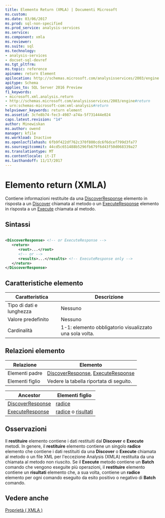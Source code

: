 ```yaml
---
title: Elemento Return (XMLA) | Documenti Microsoft
ms.custom: 
ms.date: 03/06/2017
ms.prod: sql-non-specified
ms.prod_service: analysis-services
ms.service: 
ms.component: xmla
ms.reviewer: 
ms.suite: sql
ms.technology:
- analysis-services
- docset-sql-devref
ms.tgt_pltfrm: 
ms.topic: reference
apiname: return Element
apilocation: http://schemas.microsoft.com/analysisservices/2003/engine
apitype: Schema
applies_to: SQL Server 2016 Preview
f1_keywords:
- microsoft.xml.analysis.return
- http://schemas.microsoft.com/analysisservices/2003/engine#return
- urn:schemas-microsoft-com:xml-analysis#return
helpviewer_keywords: return element
ms.assetid: 3cfe8b74-fec3-4987-a74a-5f731444e024
caps.latest.revision: "14"
author: Minewiskan
ms.author: owend
manager: kfile
ms.workload: Inactive
ms.openlocfilehash: 6fb9f422df762c370f800cdc6f6dcef799d3fa77
ms.sourcegitcommit: 44cd5c651488b5296fb679f6d43f50d068339a27
ms.translationtype: MT
ms.contentlocale: it-IT
ms.lasthandoff: 11/17/2017
---
```

# <a name="return-element-xmla"></a>Elemento return (XMLA)
  Contiene informazioni restituite da una [DiscoverResponse](../../../analysis-services/xmla/xml-elements-objects-discoverresponse.md) elemento in risposta a un [Discover](../../../analysis-services/xmla/xml-elements-methods-discover.md) chiamata al metodo o un [ExecuteResponse](../../../analysis-services/xmla/xml-elements-objects-executeresponse.md) elemento in risposta a un [Execute](../../../analysis-services/xmla/xml-elements-methods-execute.md) chiamata al metodo.  
  
## <a name="syntax"></a>Sintassi  
  
```xml  
  
<DiscoverResponse> <!-- or ExecuteResponse -->  
   <return>  
      <root>...</root>  
      <!-- or -->  
      <results>...</results> <!-- ExecuteResponse only -->  
   </return>  
</DiscoverResponse>  
```  
  
## <a name="element-characteristics"></a>Caratteristiche elemento  
  
|Caratteristica|Descrizione|  
|--------------------|-----------------|  
|Tipo di dati e lunghezza|Nessuno|  
|Valore predefinito|Nessuno|  
|Cardinalità|1-1: elemento obbligatorio visualizzato una sola volta.|  
  
## <a name="element-relationships"></a>Relazioni elemento  
  
|Relazione|Elemento|  
|------------------|-------------|  
|Elementi padre|[DiscoverResponse](../../../analysis-services/xmla/xml-elements-objects-discoverresponse.md), [ExecuteResponse](../../../analysis-services/xmla/xml-elements-objects-executeresponse.md)|  
|Elementi figlio|Vedere la tabella riportata di seguito.|  
  
|Ancestor|Elementi figlio|  
|--------------|--------------------|  
|[DiscoverResponse](../../../analysis-services/xmla/xml-elements-objects-discoverresponse.md)|[radice](../../../analysis-services/xmla/xml-elements-properties/root-element-xmla.md)|  
|[ExecuteResponse](../../../analysis-services/xmla/xml-elements-objects-executeresponse.md)|[radice](../../../analysis-services/xmla/xml-elements-properties/root-element-xmla.md) o [risultati](../../../analysis-services/xmla/xml-elements-properties/results-element-xmla.md)|  
  
## <a name="remarks"></a>Osservazioni  
 Il **restituire** elemento contiene i dati restituiti dal **Discover** e **Execute** metodi. In genere, il **restituire** elemento contiene un singolo **radice** elemento che contiene i dati restituiti da una **Discover** o **Execute** chiamata al metodo o un file XML per l'eccezione Analysis (XMLA) restituita da una chiamata al metodo non riuscito. Se il **Execute** metodo contiene un **Batch** comando che vengono eseguite più operazioni, il **restituire** elemento contiene un **risultati** elemento che, a sua volta, contiene un **radice** elemento per ogni comando eseguito da esito positivo o negativo di **Batch** comando.  
  
## <a name="see-also"></a>Vedere anche  
 [Proprietà &#40; XMLA &#41;](../../../analysis-services/xmla/xml-elements-properties/xml-elements-properties.md)  
  
  

